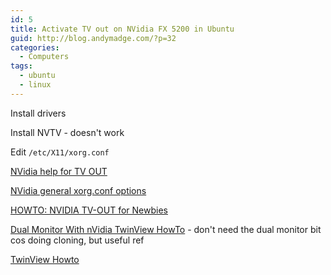 ```yaml
---
id: 5
title: Activate TV out on NVidia FX 5200 in Ubuntu
guid: http://blog.andymadge.com/?p=32
categories:
  - Computers
tags:
  - ubuntu
  - linux
---
```

Install drivers

Install NVTV - doesn't work

Edit `/etc/X11/xorg.conf`

[NVidia help for TV OUT](http://download.nvidia.com/solaris/1.0-8762/README/appendix-h.html)

[NVidia general xorg.conf options](http://download.nvidia.com/solaris/1.0-8762/README/appendix-d.html)

[HOWTO: NVIDIA TV-OUT for Newbies](http://www.ubuntuforums.org/showthread.php?t=98456&highlight=nvtv)

[Dual Monitor With nVidia TwinView HowTo](http://www.ubuntuforums.org/showthread.php?p=1773584) - don't need the dual monitor bit cos doing cloning, but useful ref

[TwinView Howto](http://www.ublug.org/ubuntu/twinview/twinview-howto-breezy.html)